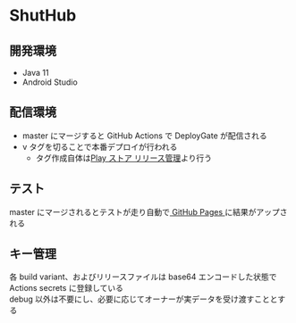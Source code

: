 # ShutHub

## 開発環境

* Java 11
* Android Studio

## 配信環境

* master にマージすると GitHub Actions で DeployGate が配信される
* v タグを切ることで本番デプロイが行われる
    * タグ作成自体は[Play ストア リリース管理](https://docs.google.com/spreadsheets/d/1B3x4D0A7qDlgQcrBoB0DyVUrpq1NshG91QVaHFr6cA4/edit#gid=1706314276)より行う

## テスト

master にマージされるとテストが走り自動で[ GitHub Pages ](https://bvlion.github.io/ShutHub/index.html)に結果がアップされる

## キー管理
各 build variant、およびリリースファイルは base64 エンコードした状態で Actions secrets に登録している  
debug 以外は不要にし、必要に応じてオーナーが実データを受け渡すこととする
